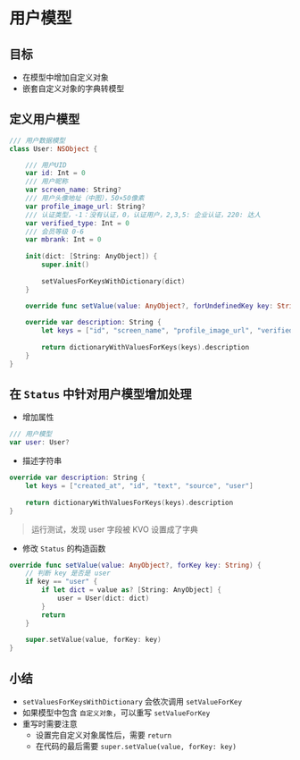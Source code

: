 # 用户模型

## 目标

* 在模型中增加自定义对象
* 嵌套自定义对象的字典转模型

## 定义用户模型

```swift
/// 用户数据模型
class User: NSObject {

    /// 用户UID
    var id: Int = 0
    /// 用户昵称
    var screen_name: String?
    /// 用户头像地址（中图），50×50像素
    var profile_image_url: String?
    /// 认证类型，-1：没有认证，0，认证用户，2,3,5: 企业认证，220: 达人
    var verified_type: Int = 0
    /// 会员等级 0-6
    var mbrank: Int = 0
    
    init(dict: [String: AnyObject]) {
        super.init()
        
        setValuesForKeysWithDictionary(dict)
    }
    
    override func setValue(value: AnyObject?, forUndefinedKey key: String) {}

    override var description: String {
        let keys = ["id", "screen_name", "profile_image_url", "verified_type", "mbrank"]
        
        return dictionaryWithValuesForKeys(keys).description
    }
}
```

## 在 `Status` 中针对用户模型增加处理

* 增加属性

```swift
/// 用户模型
var user: User?
```

* 描述字符串

```swift
override var description: String {
    let keys = ["created_at", "id", "text", "source", "user"]
    
    return dictionaryWithValuesForKeys(keys).description
}
```

> 运行测试，发现 user 字段被 KVO 设置成了字典

* 修改 `Status` 的构造函数

```swift
override func setValue(value: AnyObject?, forKey key: String) {
    // 判断 key 是否是 user
    if key == "user" {
        if let dict = value as? [String: AnyObject] {
            user = User(dict: dict)
        }
        return
    }
    
    super.setValue(value, forKey: key)
}
```

## 小结

* `setValuesForKeysWithDictionary` 会依次调用 `setValueForKey`
* 如果模型中包含 `自定义对象`，可以重写 `setValueForKey`
* 重写时需要注意
    * 设置完自定义对象属性后，需要 `return`
    * 在代码的最后需要 `super.setValue(value, forKey: key)`

